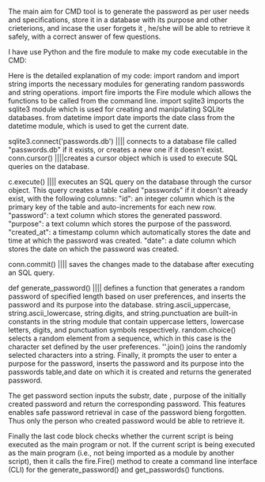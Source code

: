 The main aim for CMD tool is to generate the password as per user needs and specifications, store it in a database with its purpose and other crieterions, and incase the user forgets it , he/she will be able to retrieve it safely, with a correct answer of few questions. 


I have use Python and the fire module to make my code executable in the CMD:

Here is the detailed explanation of my code:
import random and import string imports the necessary modules for generating random passwords and string operations.
import fire imports the Fire module which allows the functions to be called from the command line.
import sqlite3 imports the sqlite3 module which is used for creating and manipulating SQLite databases.
from datetime import date imports the date class from the datetime module, which is used to get the current date.


sqlite3.connect('passwords.db') |||| connects to a database file called "passwords.db" if it exists, or creates a new one if it doesn't exist.
conn.cursor() ||||creates a cursor object which is used to execute SQL queries on the database.

c.execute()  ||||  executes an SQL query on the database through the cursor object.
This query creates a table called "passwords" if it doesn't already exist, with the following columns:
"id": an integer column which is the primary key of the table and auto-increments for each new row.
"password": a text column which stores the generated password.
"purpose": a text column which stores the purpose of the password.
"created_at": a timestamp column which automatically stores the date and time at which the password was created.
"date": a date column which stores the date on which the password was created.

conn.commit() |||| saves the changes made to the database after executing an SQL query.

def generate_password()  |||| defines a function that generates a random password of specified length based on user preferences, and inserts the password and its purpose into the database.
string.ascii_uppercase, string.ascii_lowercase, string.digits, and string.punctuation are built-in constants in the string module that contain uppercase letters, lowercase letters, digits, and punctuation symbols respectively.
random.choice() selects a random element from a sequence, which in this case is the character set defined by the user preferences.
''.join() joins the randomly selected characters into a string.
Finally, it prompts the user to enter a purpose for the password, inserts the password and its purpose into the passwords table,and date on which it is created and returns the generated password.

The get password section inputs the substr, date , purpose of the initially created password and return the corresponding password. This features enables safe password retrieval
in case of the password bieng forgotten. Thus only the person who created password would be able to retrieve it.

Finally the last code block checks whether the current script is being executed as the main program or not. If the current script is being executed as the main program
(i.e., not being imported as a module by another script), then it calls the fire.Fire() method to create a command line interface (CLI) for the generate_password() 
and get_passwords() functions.
